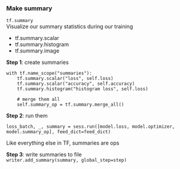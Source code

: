 ### Make summary
```tf.summary```      
Visualize our summary statistics during our training
* tf.summary.scalar
* tf.summary.histogram
* tf.summary.image

**Step 1**: create summaries
```
with tf.name_scope("summaries"):
    tf.summary.scalar("loss", self.loss)
    tf.summary.scalar("accuracy", self.accuracy)
    tf.summary.histogram("histogram loss", self.loss)
    
    # merge them all
    self.summary_op = tf.summary.merge_all()
```

**Step 2**: run them
```
loss_batch, _, summary = sess.run([model.loss, model.optimizer, model.summary_op], feed_dict=feed_dict)
```
Like everything else in TF, summaries are ops

**Step 3**: write summaries to file       
```writer.add_summary(summary, global_step=step)```
